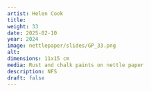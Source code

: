 ```yaml
---
artist: Helen Cook
title:
weight: 33
date: 2025-02-10
year: 2024
image: nettlepaper/slides/GP_33.png
alt: 
dimensions: 11x15 cm
media: Rust and chalk paints on nettle paper
description: NFS
draft: false
---
```



